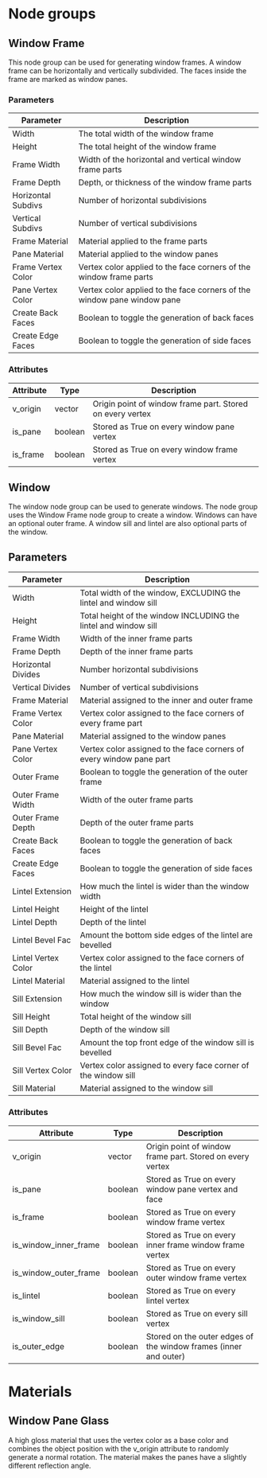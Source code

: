 # Node groups

## Window Frame

This node group can be used for generating window frames. A window frame can be horizontally and
vertically subdivided. The faces inside the frame are marked as window panes.

### Parameters

| Parameter          | Description                                                             |
| ------------------ | ----------------------------------------------------------------------- |
| Width              | The total width of the window frame                                     |
| Height             | The total height of the window frame                                    |
| Frame Width        | Width of the horizontal and vertical window frame parts                 |
| Frame Depth        | Depth, or thickness of the window frame parts                           |
| Horizontal Subdivs | Number of horizontal subdivisions                                       |
| Vertical Subdivs   | Number of vertical subdivisions                                         |
| Frame Material     | Material applied to the frame parts                                     |
| Pane Material      | Material applied to the window panes                                    |
| Frame Vertex Color | Vertex color applied to the face corners of the window frame parts      |
| Pane Vertex Color  | Vertex color applied to the face corners of the window pane window pane |
| Create Back Faces  | Boolean to toggle the generation of back faces                          |
| Create Edge Faces  | Boolean to toggle the generation of side faces                          |

### Attributes

| Attribute | Type    | Description                                               |
| --------- | ------- | --------------------------------------------------------- |
| v_origin  | vector  | Origin point of window frame part. Stored on every vertex |
| is_pane   | boolean | Stored as True on every window pane vertex                |
| is_frame  | boolean | Stored as True on every window frame vertex               |

## Window

The window node group can be used to generate windows. The node group uses the Window Frame node
group to create a window. Windows can have an optional outer frame. A window sill and lintel are
also optional parts of the window.

## Parameters

| Parameter           | Description                                                         |
| ------------------- | ------------------------------------------------------------------- |
| Width               | Total width of the window, EXCLUDING the lintel and window sill     |
| Height              | Total height of the window INCLUDING the lintel and window sill     |
| Frame Width         | Width of the inner frame parts                                      |
| Frame Depth         | Depth of the inner frame parts                                      |
| Horizontal Divides  | Number horizontal subdivisions                                      |
| Vertical Divides    | Number of vertical subdivisions                                     |
| Frame Material      | Material assigned to the inner and outer frame                      |
| Frame Vertex Color  | Vertex color assigned to the face corners of every frame part       |
| Pane Material       | Material assigned to the window panes                               |
| Pane Vertex Color   | Vertex color assigned to the face corners of every window pane part |
| Outer Frame         | Boolean to toggle the generation of the outer frame                 |
| Outer Frame Width   | Width of the outer frame parts                                      |
| Outer Frame Depth   | Depth of the outer frame parts                                      |
| Create Back Faces   | Boolean to toggle the generation of back faces                      |
| Create Edge Faces   | Boolean to toggle the generation of side faces                      |
| Lintel Extension    | How much the lintel is wider than the window width                  |
| Lintel Height       | Height of the lintel                                                |
| Lintel Depth        | Depth of the lintel                                                 |
| Lintel Bevel Fac    | Amount the bottom side edges of the lintel are bevelled             |
| Lintel Vertex Color | Vertex color assigned to the face corners of the lintel             |
| Lintel Material     | Material assigned to the lintel                                     |
| Sill Extension      | How much the window sill is wider than the window                   |
| Sill Height         | Total height of the window sill                                     |
| Sill Depth          | Depth of the window sill                                            |
| Sill Bevel Fac      | Amount the top front edge of the window sill is bevelled            |
| Sill Vertex Color   | Vertex color assigned to every face corner of the window sill       |
| Sill Material       | Material assigned to the window sill                                |

### Attributes

| Attribute             | Type    | Description                                                      |
| --------------------- | ------- | ---------------------------------------------------------------- |
| v_origin              | vector  | Origin point of window frame part. Stored on every vertex        |
| is_pane               | boolean | Stored as True on every window pane vertex and face              |
| is_frame              | boolean | Stored as True on every window frame vertex                      |
| is_window_inner_frame | boolean | Stored as True on every inner frame window frame vertex          |
| is_window_outer_frame | boolean | Stored as True on every outer window frame vertex                |
| is_lintel             | boolean | Stored as True on every lintel vertex                            |
| is_window_sill        | boolean | Stored as True on every sill vertex                              |
| is_outer_edge         | boolean | Stored on the outer edges of the window frames (inner and outer) |

# Materials

## Window Pane Glass

A high gloss material that uses the vertex color as a base color and combines the object position with the v_origin attribute to randomly generate a normal rotation. The material makes the panes have a slightly different reflection angle.
